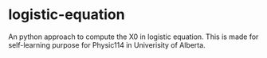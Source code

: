 # logistic-equation
An python approach to compute the X0 in logistic equation. This is made for self-learning purpose for Physic114 in Univerisity of Alberta.
